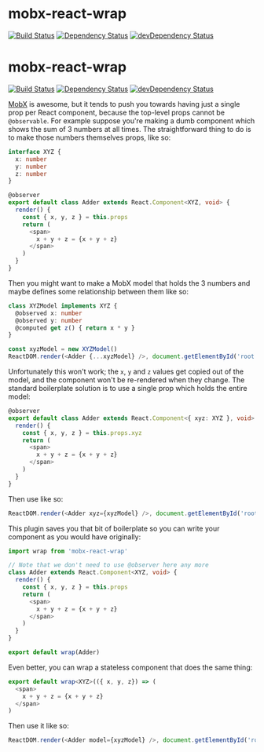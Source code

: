 # mobx-react-wrap

[![Build Status](https://img.shields.io/travis/pelotom/mobx-react-wrap/master.svg)](https://travis-ci.org/pelotom/mobx-react-wrap)
[![Dependency Status](https://img.shields.io/david/pelotom/mobx-react-wrap.svg)](https://david-dm.org/pelotom/mobx-react-wrap)
[![devDependency Status](https://img.shields.io/david/dev/pelotom/mobx-react-wrap.svg)](https://david-dm.org/pelotom/mobx-react-wrap?type=dev)

# mobx-react-wrap

[![Build Status](https://img.shields.io/travis/pelotom/mobx-react-wrap/master.svg)](https://travis-ci.org/pelotom/mobx-react-wrap)
[![Dependency Status](https://img.shields.io/david/pelotom/mobx-react-wrap.svg)](https://david-dm.org/pelotom/mobx-react-wrap)
[![devDependency Status](https://img.shields.io/david/dev/pelotom/mobx-react-wrap.svg)](https://david-dm.org/pelotom/mobx-react-wrap?type=dev)

[MobX](https://mobxjs.github.io/mobx/) is awesome, but it tends to push you towards having just a single prop per React component, because the top-level props cannot be `@observable`. For example suppose you're making a dumb component which shows the sum of 3 numbers at all times. The straightforward thing to do is to make those numbers themselves props, like so:

```ts
interface XYZ {
  x: number
  y: number
  z: number
}

@observer
export default class Adder extends React.Component<XYZ, void> {
  render() {
    const { x, y, z } = this.props
    return (
      <span>
        x + y + z = {x + y + z}
      </span>
    )
  }
}
```

Then you might want to make a MobX model that holds the 3 numbers and maybe defines some relationship between them like so:

```ts
class XYZModel implements XYZ {
  @observed x: number
  @observed y: number
  @computed get z() { return x * y }
}

const xyzModel = new XYZModel()
ReactDOM.render(<Adder {...xyzModel} />, document.getElementById('root'))
```

Unfortunately this won't work; the `x`, `y` and `z` values get copied out of the model, and the component won't be re-rendered when they change. The standard boilerplate solution is to use a single prop which holds the entire model:

```ts
@observer
export default class Adder extends React.Component<{ xyz: XYZ }, void> {
  render() {
    const { x, y, z } = this.props.xyz
    return (
      <span>
        x + y + z = {x + y + z}
      </span>
    )
  }
}
```

Then use like so:

```ts
ReactDOM.render(<Adder xyz={xyzModel} />, document.getElementById('root'))
```

This plugin saves you that bit of boilerplate so you can write your component as you would have originally:

```ts
import wrap from 'mobx-react-wrap'

// Note that we don't need to use @observer here any more
class Adder extends React.Component<XYZ, void> {
  render() {
    const { x, y, z } = this.props
    return (
      <span>
        x + y + z = {x + y + z}
      </span>
    )
  }
}

export default wrap(Adder)
```

Even better, you can wrap a stateless component that does the same thing:

```ts
export default wrap<XYZ>(({ x, y, z}) => (
  <span>
    x + y + z = {x + y + z}
  </span>
)
```

Then use it like so:

```ts
ReactDOM.render(<Adder model={xyzModel} />, document.getElementById('root'))
```
